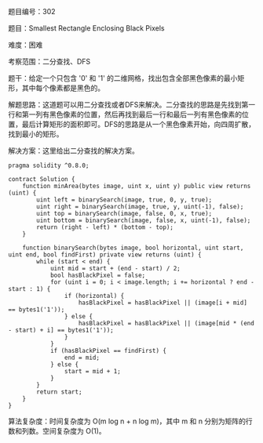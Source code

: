 题目编号：302

题目：Smallest Rectangle Enclosing Black Pixels

难度：困难

考察范围：二分查找、DFS

题干：给定一个只包含 '0' 和 '1' 的二维网格，找出包含全部黑色像素的最小矩形，其中每个像素都是黑色的。

解题思路：这道题可以用二分查找或者DFS来解决。二分查找的思路是先找到第一行和第一列有黑色像素的位置，然后再找到最后一行和最后一列有黑色像素的位置，最后计算矩形的面积即可。DFS的思路是从一个黑色像素开始，向四周扩散，找到最小的矩形。

解决方案：这里给出二分查找的解决方案。

```solidity
pragma solidity ^0.8.0;

contract Solution {
    function minArea(bytes image, uint x, uint y) public view returns (uint) {
        uint left = binarySearch(image, true, 0, y, true);
        uint right = binarySearch(image, true, y, uint(-1), false);
        uint top = binarySearch(image, false, 0, x, true);
        uint bottom = binarySearch(image, false, x, uint(-1), false);
        return (right - left) * (bottom - top);
    }

    function binarySearch(bytes image, bool horizontal, uint start, uint end, bool findFirst) private view returns (uint) {
        while (start < end) {
            uint mid = start + (end - start) / 2;
            bool hasBlackPixel = false;
            for (uint i = 0; i < image.length; i += horizontal ? end - start : 1) {
                if (horizontal) {
                    hasBlackPixel = hasBlackPixel || (image[i + mid] == bytes1('1'));
                } else {
                    hasBlackPixel = hasBlackPixel || (image[mid * (end - start) + i] == bytes1('1'));
                }
            }
            if (hasBlackPixel == findFirst) {
                end = mid;
            } else {
                start = mid + 1;
            }
        }
        return start;
    }
}
```

算法复杂度：时间复杂度为 O(m log n + n log m)，其中 m 和 n 分别为矩阵的行数和列数。空间复杂度为 O(1)。